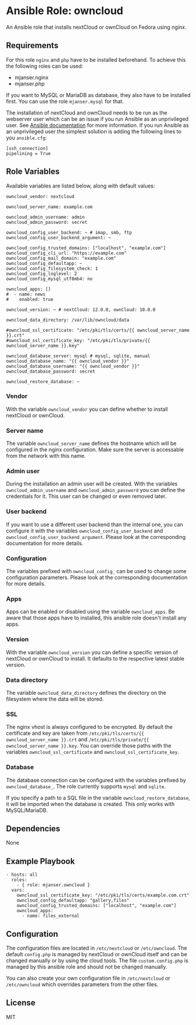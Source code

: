 # Ansible Role: owncloud

An Ansible role that installs nextCloud or ownCloud on Fedora using nginx.

## Requirements

For this role `nginx` and `php` have to be installed beforehand. To achieve this the following roles can be used:
- mjanser.nginx
- mjanser.php

If you want to MySQL or MariaDB as database, they also have to be installed first. You can use the role `mjanser.mysql` for that.

The installation of nextCloud and ownCloud needs to be run as the webserver user which can be an issue if you run
Ansible as an unprivileged user. See [Ansible documentation](https://docs.ansible.com/ansible/become.html#becoming-an-unprivileged-user)
for more information. If you run Ansible as an unprivileged user the simplest solution is adding the following lines to you `ansible.cfg`:

    [ssh_connection]
    pipelining = True

## Role Variables

Available variables are listed below, along with default values:

    owncloud_vendor: nextcloud

    owncloud_server_name: example.com

    owncloud_admin_username: admin
    owncloud_admin_password: secret

    owncloud_config_user_backend: ~ # imap, smb, ftp
    owncloud_config_user_backend_argument: ~

    owncloud_config_trusted_domains: ["localhost", "example.com"]
    owncloud_config_cli_url: "https://example.com"
    owncloud_config_mail_domain: "example.com"
    owncloud_config_defaultapp: ~
    owncloud_config_filesystem_check: 1
    owncloud_config_loglevel: 2
    owncloud_config_mysql_utf8mb4: no

    owncloud_apps: []
    #  - name: news
    #    enabled: true

    owncloud_version: ~ # nextCloud: 12.0.0, ownCloud: 10.0.0

    owncloud_data_directory: /var/lib/owncloud/data

    #owncloud_ssl_certificate: "/etc/pki/tls/certs/{{ owncloud_server_name }}.crt"
    #owncloud_ssl_certificate_key: "/etc/pki/tls/private/{{ owncloud_server_name }}.key"

    owncloud_database_server: mysql # mysql, sqlite, manual
    owncloud_database_name: "{{ owncloud_vendor }}"
    owncloud_database_username: "{{ owncloud_vendor }}"
    owncloud_database_password: secret

    owncloud_restore_database: ~

### Vendor

With the variable `owncloud_vendor` you can define whether to install nextCloud or ownCloud.

### Server name

The variable `owncloud_server_name` defines the hostname which will be configured in the nginx configuration.
Make sure the server is accessable from the network with this name.

### Admin user

During the installation an admin user will be created. With the variables `owncloud_admin_username` and
`owncloud_admin_password` you can define the credentials for it. This user can be changed or even removed later.

### User backend

If you want to use a different user backend than the internal one, you can configure it with the variables
`owncloud_config_user_backend` and `owncloud_config_user_backend_argument`. Please look at the corresponding
documentation for more details.

### Configuration

The variables prefixed with `owncloud_config_` can be used to change some configuration parameters.
Please look at the corresponding documentation for more details.

### Apps

Apps can be enabled or disabled using the variable `owncloud_apps`. Be aware that those apps have to installed,
this ansible role doesn't install any apps.

### Version

With the variable `owncloud_version` you can define a specific version of nextCloud or ownCloud to install.
It defaults to the respective latest stable version.

### Data directory

The variable `owncloud_data_directory` defines the directory on the filesystem where the data will be stored.

### SSL

The nginx vhost is always configured to be encrypted. By default the certificate and key are taken from
`/etc/pki/tls/certs/{{ owncloud_server_name }}.crt` and `/etc/pki/tls/private/{{ owncloud_server_name }}.key`.
You can override those paths with the variables `owncloud_ssl_certificate` and `owncloud_ssl_certificate_key`.

### Database

The database connection can be configured with the variables prefixed by `owncloud_database_`.
The role currently supports `mysql` and `sqlite`.

If you specify a path to a SQL file in the variable `owncloud_restore_database`, it will be imported
when the database is created. This only works with MySQL/MariaDB.

## Dependencies

None

## Example Playbook

    - hosts: all
      roles:
        - { role: mjanser.owncloud }
      vars:
        owncloud_ssl_certificate_key: "/etc/pki/tls/certs/example.com.crt"
        owncloud_config_defaultapp: "gallery,files"
        owncloud_config_trusted_domains: ["localhost", "example.com"]
        owncloud_apps:
          - name: files_external

## Configuration

The configuration files are located in `/etc/nextcloud` or `/etc/owncloud`.
The default `config.php` is managed by nextCloud or ownCloud itself and can be changed manually or by using the cloud tools.
The file `custom.config.php` is managed by this ansible role and should not be changed manually.

You can also create your own configuration file in `/etc/nextcloud` or `/etc/owncloud` which overrides parameters from the other files.

## License

MIT
